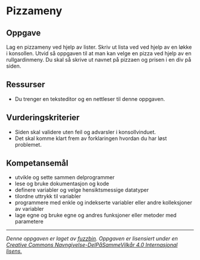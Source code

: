 Pizzameny
=========

Oppgave
-------
Lag en pizzameny ved hjelp av lister. Skriv ut lista ved ved hjelp av en løkke i konsollen.
Utvid så oppgaven til at man kan velge en pizza ved hjelp av en rullgardinmeny. Du skal så skrive ut navnet på pizzaen og prisen i en div på siden.

Ressurser
---------
* Du trenger en teksteditor og en nettleser til denne oppgaven.

Vurderingskriterier
-------------------
* Siden skal validere uten feil og advarsler i konsollvinduet.
* Det skal komme klart frem av forklaringen hvordan du har løst problemet.

Kompetansemål
-------------
* utvikle og sette sammen delprogrammer
* lese og bruke dokumentasjon og kode
* definere variabler og velge hensiktsmessige datatyper
* tilordne uttrykk til variabler
* programmere med enkle og indekserte variabler eller andre kolleksjoner av variabler
* lage egne og bruke egne og andres funksjoner eller metoder med parametere

---

_Denne oppgaven er laget av [fuzzbin](https://github.com/fuzzbin). Oppgaven er lisensiert under en [Creative Commons Navngivelse-DelPåSammeVilkår 4.0 Internasjonal lisens.](http://creativecommons.org/licenses/by-sa/4.0/)_
